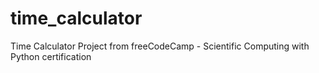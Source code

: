 # time_calculator
Time Calculator Project from freeCodeCamp - Scientific Computing with Python certification

